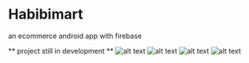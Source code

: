 # Habibimart
an ecommerce android app with firebase 

** project still in development **
![alt text](https://github.com/sawood14012/Habibimart/blob/master/Screenshot_20190304-112836.jpg=100x20)
![alt text](https://github.com/sawood14012/Habibimart/blob/master/Screenshot_20190304-112250.jpg=100x20)
![alt text](https://github.com/sawood14012/Habibimart/blob/master/Screenshot_20190304-112300.jpg=100x20)
![alt text](https://github.com/sawood14012/Habibimart/blob/master/Screenshot_20190304-112433.jpg=100x20)

